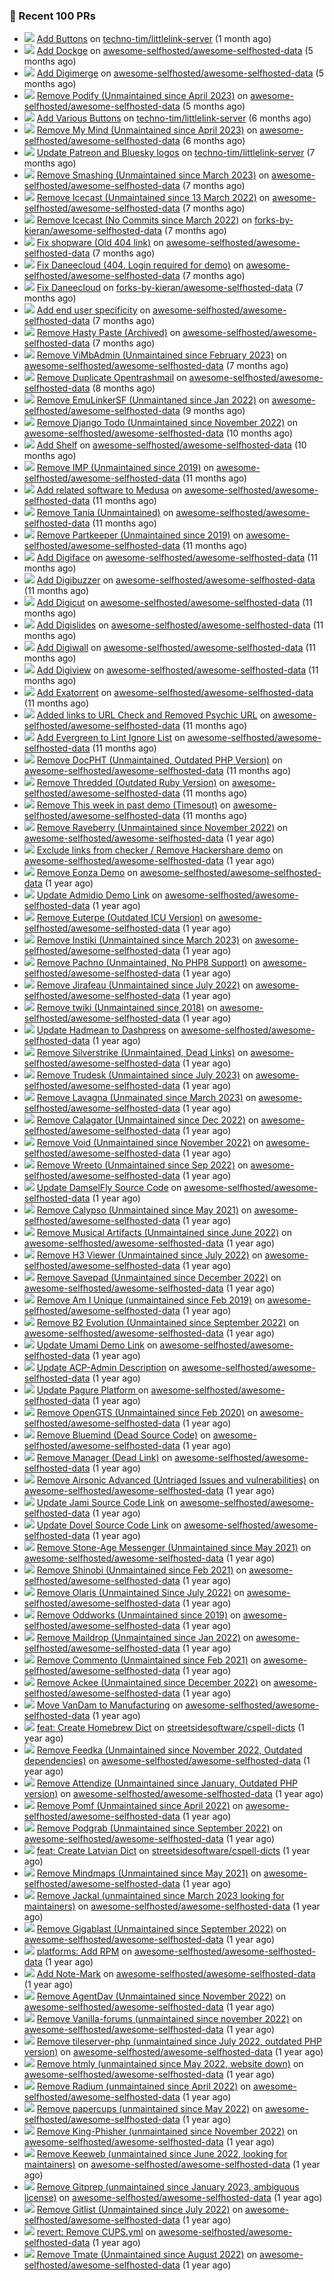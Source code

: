 ### 🔨 Recent 100 PRs

- ![](../assets/pr-merged.svg) [Add Buttons](https://github.com/techno-tim/littlelink-server/pull/675) on [techno-tim/littlelink-server](https://github.com/techno-tim/littlelink-server) (1 month ago)
- ![](../assets/pr-closed.svg) [Add Dockge](https://github.com/awesome-selfhosted/awesome-selfhosted-data/pull/684) on [awesome-selfhosted/awesome-selfhosted-data](https://github.com/awesome-selfhosted/awesome-selfhosted-data) (5 months ago)
- ![](../assets/pr-merged.svg) [Add Digimerge](https://github.com/awesome-selfhosted/awesome-selfhosted-data/pull/680) on [awesome-selfhosted/awesome-selfhosted-data](https://github.com/awesome-selfhosted/awesome-selfhosted-data) (5 months ago)
- ![](../assets/pr-merged.svg) [Remove Podify (Unmaintained since April 2023)](https://github.com/awesome-selfhosted/awesome-selfhosted-data/pull/678) on [awesome-selfhosted/awesome-selfhosted-data](https://github.com/awesome-selfhosted/awesome-selfhosted-data) (5 months ago)
- ![](../assets/pr-merged.svg) [Add Various Buttons](https://github.com/techno-tim/littlelink-server/pull/605) on [techno-tim/littlelink-server](https://github.com/techno-tim/littlelink-server) (6 months ago)
- ![](../assets/pr-merged.svg) [Remove My Mind (Unmaintained since April 2023)](https://github.com/awesome-selfhosted/awesome-selfhosted-data/pull/668) on [awesome-selfhosted/awesome-selfhosted-data](https://github.com/awesome-selfhosted/awesome-selfhosted-data) (6 months ago)
- ![](../assets/pr-merged.svg) [Update Patreon and Bluesky logos](https://github.com/techno-tim/littlelink-server/pull/581) on [techno-tim/littlelink-server](https://github.com/techno-tim/littlelink-server) (7 months ago)
- ![](../assets/pr-closed.svg) [Remove Smashing (Unmaintained since March 2023)](https://github.com/awesome-selfhosted/awesome-selfhosted-data/pull/612) on [awesome-selfhosted/awesome-selfhosted-data](https://github.com/awesome-selfhosted/awesome-selfhosted-data) (7 months ago)
- ![](../assets/pr-closed.svg) [Remove Icecast (Unmaintained since 13 March 2022)](https://github.com/awesome-selfhosted/awesome-selfhosted-data/pull/607) on [awesome-selfhosted/awesome-selfhosted-data](https://github.com/awesome-selfhosted/awesome-selfhosted-data) (7 months ago)
- ![](../assets/pr-closed.svg) [Remove Icecast (No Commits since March 2022)](https://github.com/forks-by-kieran/awesome-selfhosted-data/pull/2) on [forks-by-kieran/awesome-selfhosted-data](https://github.com/forks-by-kieran/awesome-selfhosted-data) (7 months ago)
- ![](../assets/pr-merged.svg) [Fix shopware (Old 404 link)](https://github.com/awesome-selfhosted/awesome-selfhosted-data/pull/606) on [awesome-selfhosted/awesome-selfhosted-data](https://github.com/awesome-selfhosted/awesome-selfhosted-data) (7 months ago)
- ![](../assets/pr-merged.svg) [Fix Daneecloud (404. Login required for demo)](https://github.com/awesome-selfhosted/awesome-selfhosted-data/pull/602) on [awesome-selfhosted/awesome-selfhosted-data](https://github.com/awesome-selfhosted/awesome-selfhosted-data) (7 months ago)
- ![](../assets/pr-closed.svg) [Fix Daneecloud](https://github.com/forks-by-kieran/awesome-selfhosted-data/pull/1) on [forks-by-kieran/awesome-selfhosted-data](https://github.com/forks-by-kieran/awesome-selfhosted-data) (7 months ago)
- ![](../assets/pr-closed.svg) [Add end user specificity](https://github.com/awesome-selfhosted/awesome-selfhosted-data/pull/591) on [awesome-selfhosted/awesome-selfhosted-data](https://github.com/awesome-selfhosted/awesome-selfhosted-data) (7 months ago)
- ![](../assets/pr-merged.svg) [Remove Hasty Paste (Archived)](https://github.com/awesome-selfhosted/awesome-selfhosted-data/pull/590) on [awesome-selfhosted/awesome-selfhosted-data](https://github.com/awesome-selfhosted/awesome-selfhosted-data) (7 months ago)
- ![](../assets/pr-merged.svg) [Remove ViMbAdmin (Unmaintained since February 2023)](https://github.com/awesome-selfhosted/awesome-selfhosted-data/pull/589) on [awesome-selfhosted/awesome-selfhosted-data](https://github.com/awesome-selfhosted/awesome-selfhosted-data) (7 months ago)
- ![](../assets/pr-closed.svg) [Remove Duplicate Opentrashmail](https://github.com/awesome-selfhosted/awesome-selfhosted-data/pull/560) on [awesome-selfhosted/awesome-selfhosted-data](https://github.com/awesome-selfhosted/awesome-selfhosted-data) (8 months ago)
- ![](../assets/pr-closed.svg) [Remove EmuLinkerSF (Unmaintaned since Jan 2022)](https://github.com/awesome-selfhosted/awesome-selfhosted-data/pull/521) on [awesome-selfhosted/awesome-selfhosted-data](https://github.com/awesome-selfhosted/awesome-selfhosted-data) (9 months ago)
- ![](../assets/pr-closed.svg) [Remove Django Todo (Unmaintained since November 2022)](https://github.com/awesome-selfhosted/awesome-selfhosted-data/pull/405) on [awesome-selfhosted/awesome-selfhosted-data](https://github.com/awesome-selfhosted/awesome-selfhosted-data) (10 months ago)
- ![](../assets/pr-merged.svg) [Add Shelf](https://github.com/awesome-selfhosted/awesome-selfhosted-data/pull/404) on [awesome-selfhosted/awesome-selfhosted-data](https://github.com/awesome-selfhosted/awesome-selfhosted-data) (10 months ago)
- ![](../assets/pr-merged.svg) [Remove IMP (Unmaintained since 2019)](https://github.com/awesome-selfhosted/awesome-selfhosted-data/pull/399) on [awesome-selfhosted/awesome-selfhosted-data](https://github.com/awesome-selfhosted/awesome-selfhosted-data) (11 months ago)
- ![](../assets/pr-merged.svg) [Add related software to Medusa](https://github.com/awesome-selfhosted/awesome-selfhosted-data/pull/398) on [awesome-selfhosted/awesome-selfhosted-data](https://github.com/awesome-selfhosted/awesome-selfhosted-data) (11 months ago)
- ![](../assets/pr-closed.svg) [Remove Tania (Unmaintained)](https://github.com/awesome-selfhosted/awesome-selfhosted-data/pull/397) on [awesome-selfhosted/awesome-selfhosted-data](https://github.com/awesome-selfhosted/awesome-selfhosted-data) (11 months ago)
- ![](../assets/pr-closed.svg) [Remove Partkeeper (Unmaintained since 2019)](https://github.com/awesome-selfhosted/awesome-selfhosted-data/pull/396) on [awesome-selfhosted/awesome-selfhosted-data](https://github.com/awesome-selfhosted/awesome-selfhosted-data) (11 months ago)
- ![](../assets/pr-merged.svg) [Add Digiface](https://github.com/awesome-selfhosted/awesome-selfhosted-data/pull/395) on [awesome-selfhosted/awesome-selfhosted-data](https://github.com/awesome-selfhosted/awesome-selfhosted-data) (11 months ago)
- ![](../assets/pr-merged.svg) [Add Digibuzzer](https://github.com/awesome-selfhosted/awesome-selfhosted-data/pull/394) on [awesome-selfhosted/awesome-selfhosted-data](https://github.com/awesome-selfhosted/awesome-selfhosted-data) (11 months ago)
- ![](../assets/pr-closed.svg) [Add Digicut](https://github.com/awesome-selfhosted/awesome-selfhosted-data/pull/393) on [awesome-selfhosted/awesome-selfhosted-data](https://github.com/awesome-selfhosted/awesome-selfhosted-data) (11 months ago)
- ![](../assets/pr-merged.svg) [Add Digislides](https://github.com/awesome-selfhosted/awesome-selfhosted-data/pull/364) on [awesome-selfhosted/awesome-selfhosted-data](https://github.com/awesome-selfhosted/awesome-selfhosted-data) (11 months ago)
- ![](../assets/pr-merged.svg) [Add Digiwall](https://github.com/awesome-selfhosted/awesome-selfhosted-data/pull/363) on [awesome-selfhosted/awesome-selfhosted-data](https://github.com/awesome-selfhosted/awesome-selfhosted-data) (11 months ago)
- ![](../assets/pr-merged.svg) [Add Digiview](https://github.com/awesome-selfhosted/awesome-selfhosted-data/pull/355) on [awesome-selfhosted/awesome-selfhosted-data](https://github.com/awesome-selfhosted/awesome-selfhosted-data) (11 months ago)
- ![](../assets/pr-closed.svg) [Add Exatorrent](https://github.com/awesome-selfhosted/awesome-selfhosted-data/pull/354) on [awesome-selfhosted/awesome-selfhosted-data](https://github.com/awesome-selfhosted/awesome-selfhosted-data) (11 months ago)
- ![](../assets/pr-merged.svg) [Added links to URL Check and Removed Psychic  URL](https://github.com/awesome-selfhosted/awesome-selfhosted-data/pull/334) on [awesome-selfhosted/awesome-selfhosted-data](https://github.com/awesome-selfhosted/awesome-selfhosted-data) (11 months ago)
- ![](../assets/pr-closed.svg) [Add Evergreen to Lint Ignore List](https://github.com/awesome-selfhosted/awesome-selfhosted-data/pull/330) on [awesome-selfhosted/awesome-selfhosted-data](https://github.com/awesome-selfhosted/awesome-selfhosted-data) (11 months ago)
- ![](../assets/pr-merged.svg) [Remove DocPHT (Unmaintained, Outdated PHP Version)](https://github.com/awesome-selfhosted/awesome-selfhosted-data/pull/319) on [awesome-selfhosted/awesome-selfhosted-data](https://github.com/awesome-selfhosted/awesome-selfhosted-data) (11 months ago)
- ![](../assets/pr-merged.svg) [Remove Thredded (Outdated Ruby Version)](https://github.com/awesome-selfhosted/awesome-selfhosted-data/pull/317) on [awesome-selfhosted/awesome-selfhosted-data](https://github.com/awesome-selfhosted/awesome-selfhosted-data) (11 months ago)
- ![](../assets/pr-merged.svg) [Remove This week in past demo (Timesout)](https://github.com/awesome-selfhosted/awesome-selfhosted-data/pull/316) on [awesome-selfhosted/awesome-selfhosted-data](https://github.com/awesome-selfhosted/awesome-selfhosted-data) (11 months ago)
- ![](../assets/pr-closed.svg) [Remove Raveberry (Unmaintained since November 2022)](https://github.com/awesome-selfhosted/awesome-selfhosted-data/pull/315) on [awesome-selfhosted/awesome-selfhosted-data](https://github.com/awesome-selfhosted/awesome-selfhosted-data) (1 year ago)
- ![](../assets/pr-merged.svg) [Exclude links from checker / Remove Hackershare demo](https://github.com/awesome-selfhosted/awesome-selfhosted-data/pull/314) on [awesome-selfhosted/awesome-selfhosted-data](https://github.com/awesome-selfhosted/awesome-selfhosted-data) (1 year ago)
- ![](../assets/pr-merged.svg) [Remove Eonza Demo](https://github.com/awesome-selfhosted/awesome-selfhosted-data/pull/313) on [awesome-selfhosted/awesome-selfhosted-data](https://github.com/awesome-selfhosted/awesome-selfhosted-data) (1 year ago)
- ![](../assets/pr-closed.svg) [Update Admidio Demo Link](https://github.com/awesome-selfhosted/awesome-selfhosted-data/pull/312) on [awesome-selfhosted/awesome-selfhosted-data](https://github.com/awesome-selfhosted/awesome-selfhosted-data) (1 year ago)
- ![](../assets/pr-merged.svg) [Remove Euterpe (Outdated ICU Version)](https://github.com/awesome-selfhosted/awesome-selfhosted-data/pull/311) on [awesome-selfhosted/awesome-selfhosted-data](https://github.com/awesome-selfhosted/awesome-selfhosted-data) (1 year ago)
- ![](../assets/pr-merged.svg) [Remove Instiki (Unmaintained since March 2023)](https://github.com/awesome-selfhosted/awesome-selfhosted-data/pull/309) on [awesome-selfhosted/awesome-selfhosted-data](https://github.com/awesome-selfhosted/awesome-selfhosted-data) (1 year ago)
- ![](../assets/pr-closed.svg) [Remove Pachno (Unmaintained, No PHP8 Support)](https://github.com/awesome-selfhosted/awesome-selfhosted-data/pull/308) on [awesome-selfhosted/awesome-selfhosted-data](https://github.com/awesome-selfhosted/awesome-selfhosted-data) (1 year ago)
- ![](../assets/pr-merged.svg) [Remove Jirafeau (Unmaintained since July 2022)](https://github.com/awesome-selfhosted/awesome-selfhosted-data/pull/307) on [awesome-selfhosted/awesome-selfhosted-data](https://github.com/awesome-selfhosted/awesome-selfhosted-data) (1 year ago)
- ![](../assets/pr-merged.svg) [Remove twiki (Unmaintained since 2018)](https://github.com/awesome-selfhosted/awesome-selfhosted-data/pull/306) on [awesome-selfhosted/awesome-selfhosted-data](https://github.com/awesome-selfhosted/awesome-selfhosted-data) (1 year ago)
- ![](../assets/pr-merged.svg) [Update Hadmean to Dashpress](https://github.com/awesome-selfhosted/awesome-selfhosted-data/pull/303) on [awesome-selfhosted/awesome-selfhosted-data](https://github.com/awesome-selfhosted/awesome-selfhosted-data) (1 year ago)
- ![](../assets/pr-merged.svg) [Remove Silverstrike (Unmaintained, Dead Links)](https://github.com/awesome-selfhosted/awesome-selfhosted-data/pull/302) on [awesome-selfhosted/awesome-selfhosted-data](https://github.com/awesome-selfhosted/awesome-selfhosted-data) (1 year ago)
- ![](../assets/pr-closed.svg) [Remove Trudesk (Unmaintained since July 2023)](https://github.com/awesome-selfhosted/awesome-selfhosted-data/pull/301) on [awesome-selfhosted/awesome-selfhosted-data](https://github.com/awesome-selfhosted/awesome-selfhosted-data) (1 year ago)
- ![](../assets/pr-closed.svg) [Remove Lavagna (Unmainated since March 2023)](https://github.com/awesome-selfhosted/awesome-selfhosted-data/pull/300) on [awesome-selfhosted/awesome-selfhosted-data](https://github.com/awesome-selfhosted/awesome-selfhosted-data) (1 year ago)
- ![](../assets/pr-closed.svg) [Remove Calagator (Unmaintained since Dec 2022)](https://github.com/awesome-selfhosted/awesome-selfhosted-data/pull/294) on [awesome-selfhosted/awesome-selfhosted-data](https://github.com/awesome-selfhosted/awesome-selfhosted-data) (1 year ago)
- ![](../assets/pr-closed.svg) [Remove Void (Unmaintained since November 2022)](https://github.com/awesome-selfhosted/awesome-selfhosted-data/pull/293) on [awesome-selfhosted/awesome-selfhosted-data](https://github.com/awesome-selfhosted/awesome-selfhosted-data) (1 year ago)
- ![](../assets/pr-closed.svg) [Remove Wreeto (Unmaintained since Sep 2022)](https://github.com/awesome-selfhosted/awesome-selfhosted-data/pull/292) on [awesome-selfhosted/awesome-selfhosted-data](https://github.com/awesome-selfhosted/awesome-selfhosted-data) (1 year ago)
- ![](../assets/pr-merged.svg) [Update DamselFly Source Code](https://github.com/awesome-selfhosted/awesome-selfhosted-data/pull/279) on [awesome-selfhosted/awesome-selfhosted-data](https://github.com/awesome-selfhosted/awesome-selfhosted-data) (1 year ago)
- ![](../assets/pr-merged.svg) [Remove Calypso (Unmaintained since May 2021)](https://github.com/awesome-selfhosted/awesome-selfhosted-data/pull/278) on [awesome-selfhosted/awesome-selfhosted-data](https://github.com/awesome-selfhosted/awesome-selfhosted-data) (1 year ago)
- ![](../assets/pr-merged.svg) [Remove Musical Artifacts (Unmaintained since June 2022)](https://github.com/awesome-selfhosted/awesome-selfhosted-data/pull/277) on [awesome-selfhosted/awesome-selfhosted-data](https://github.com/awesome-selfhosted/awesome-selfhosted-data) (1 year ago)
- ![](../assets/pr-closed.svg) [Remove H3 Viewer (Unmaintained since July 2022)](https://github.com/awesome-selfhosted/awesome-selfhosted-data/pull/276) on [awesome-selfhosted/awesome-selfhosted-data](https://github.com/awesome-selfhosted/awesome-selfhosted-data) (1 year ago)
- ![](../assets/pr-merged.svg) [Remove Savepad (Unmaintained since December 2022)](https://github.com/awesome-selfhosted/awesome-selfhosted-data/pull/273) on [awesome-selfhosted/awesome-selfhosted-data](https://github.com/awesome-selfhosted/awesome-selfhosted-data) (1 year ago)
- ![](../assets/pr-closed.svg) [Remove Am I Unique (unmaintained since Feb 2019)](https://github.com/awesome-selfhosted/awesome-selfhosted-data/pull/272) on [awesome-selfhosted/awesome-selfhosted-data](https://github.com/awesome-selfhosted/awesome-selfhosted-data) (1 year ago)
- ![](../assets/pr-merged.svg) [Remove B2 Evolution (Unmaintained since September 2022)](https://github.com/awesome-selfhosted/awesome-selfhosted-data/pull/271) on [awesome-selfhosted/awesome-selfhosted-data](https://github.com/awesome-selfhosted/awesome-selfhosted-data) (1 year ago)
- ![](../assets/pr-merged.svg) [Update Umami Demo Link](https://github.com/awesome-selfhosted/awesome-selfhosted-data/pull/270) on [awesome-selfhosted/awesome-selfhosted-data](https://github.com/awesome-selfhosted/awesome-selfhosted-data) (1 year ago)
- ![](../assets/pr-merged.svg) [Update ACP-Admin Description](https://github.com/awesome-selfhosted/awesome-selfhosted-data/pull/269) on [awesome-selfhosted/awesome-selfhosted-data](https://github.com/awesome-selfhosted/awesome-selfhosted-data) (1 year ago)
- ![](../assets/pr-merged.svg) [Update Pagure Platform ](https://github.com/awesome-selfhosted/awesome-selfhosted-data/pull/267) on [awesome-selfhosted/awesome-selfhosted-data](https://github.com/awesome-selfhosted/awesome-selfhosted-data) (1 year ago)
- ![](../assets/pr-merged.svg) [Remove OpenGTS (Unmaintained since Feb 2020)](https://github.com/awesome-selfhosted/awesome-selfhosted-data/pull/266) on [awesome-selfhosted/awesome-selfhosted-data](https://github.com/awesome-selfhosted/awesome-selfhosted-data) (1 year ago)
- ![](../assets/pr-merged.svg) [Remove Bluemind (Dead Source Code)](https://github.com/awesome-selfhosted/awesome-selfhosted-data/pull/265) on [awesome-selfhosted/awesome-selfhosted-data](https://github.com/awesome-selfhosted/awesome-selfhosted-data) (1 year ago)
- ![](../assets/pr-merged.svg) [Remove Manager (Dead Link)](https://github.com/awesome-selfhosted/awesome-selfhosted-data/pull/264) on [awesome-selfhosted/awesome-selfhosted-data](https://github.com/awesome-selfhosted/awesome-selfhosted-data) (1 year ago)
- ![](../assets/pr-merged.svg) [Remove Airsonic Advanced (Untriaged Issues and vulnerabilities)](https://github.com/awesome-selfhosted/awesome-selfhosted-data/pull/263) on [awesome-selfhosted/awesome-selfhosted-data](https://github.com/awesome-selfhosted/awesome-selfhosted-data) (1 year ago)
- ![](../assets/pr-merged.svg) [Update Jami Source Code Link](https://github.com/awesome-selfhosted/awesome-selfhosted-data/pull/259) on [awesome-selfhosted/awesome-selfhosted-data](https://github.com/awesome-selfhosted/awesome-selfhosted-data) (1 year ago)
- ![](../assets/pr-merged.svg) [Update Dovel Source Code Link](https://github.com/awesome-selfhosted/awesome-selfhosted-data/pull/258) on [awesome-selfhosted/awesome-selfhosted-data](https://github.com/awesome-selfhosted/awesome-selfhosted-data) (1 year ago)
- ![](../assets/pr-merged.svg) [Remove Stone-Age Messenger (Unmaintained since May 2021)](https://github.com/awesome-selfhosted/awesome-selfhosted-data/pull/257) on [awesome-selfhosted/awesome-selfhosted-data](https://github.com/awesome-selfhosted/awesome-selfhosted-data) (1 year ago)
- ![](../assets/pr-merged.svg) [Remove Shinobi (Unmaintained since Feb 2021)](https://github.com/awesome-selfhosted/awesome-selfhosted-data/pull/256) on [awesome-selfhosted/awesome-selfhosted-data](https://github.com/awesome-selfhosted/awesome-selfhosted-data) (1 year ago)
- ![](../assets/pr-merged.svg) [Remove Olaris (Unmaintained Since July 2022)](https://github.com/awesome-selfhosted/awesome-selfhosted-data/pull/255) on [awesome-selfhosted/awesome-selfhosted-data](https://github.com/awesome-selfhosted/awesome-selfhosted-data) (1 year ago)
- ![](../assets/pr-merged.svg) [Remove Oddworks (Unmaintained since 2019)](https://github.com/awesome-selfhosted/awesome-selfhosted-data/pull/254) on [awesome-selfhosted/awesome-selfhosted-data](https://github.com/awesome-selfhosted/awesome-selfhosted-data) (1 year ago)
- ![](../assets/pr-merged.svg) [Remove Maildrop (Unmaintained since Jan 2022)](https://github.com/awesome-selfhosted/awesome-selfhosted-data/pull/253) on [awesome-selfhosted/awesome-selfhosted-data](https://github.com/awesome-selfhosted/awesome-selfhosted-data) (1 year ago)
- ![](../assets/pr-merged.svg) [Remove Commento (Unmaintained since Feb 2021)](https://github.com/awesome-selfhosted/awesome-selfhosted-data/pull/252) on [awesome-selfhosted/awesome-selfhosted-data](https://github.com/awesome-selfhosted/awesome-selfhosted-data) (1 year ago)
- ![](../assets/pr-closed.svg) [Remove Ackee (Unmaintained since December 2022)](https://github.com/awesome-selfhosted/awesome-selfhosted-data/pull/250) on [awesome-selfhosted/awesome-selfhosted-data](https://github.com/awesome-selfhosted/awesome-selfhosted-data) (1 year ago)
- ![](../assets/pr-closed.svg) [Move VanDam to Manufacturing](https://github.com/awesome-selfhosted/awesome-selfhosted-data/pull/239) on [awesome-selfhosted/awesome-selfhosted-data](https://github.com/awesome-selfhosted/awesome-selfhosted-data) (1 year ago)
- ![](../assets/pr-closed.svg) [feat: Create Homebrew Dict](https://github.com/streetsidesoftware/cspell-dicts/pull/2563) on [streetsidesoftware/cspell-dicts](https://github.com/streetsidesoftware/cspell-dicts) (1 year ago)
- ![](../assets/pr-merged.svg) [Remove Feedka (Unmaintained since November 2022, Outdated dependencies)](https://github.com/awesome-selfhosted/awesome-selfhosted-data/pull/182) on [awesome-selfhosted/awesome-selfhosted-data](https://github.com/awesome-selfhosted/awesome-selfhosted-data) (1 year ago)
- ![](../assets/pr-closed.svg) [Remove Attendize (Unmaintained since January, Outdated PHP version)](https://github.com/awesome-selfhosted/awesome-selfhosted-data/pull/171) on [awesome-selfhosted/awesome-selfhosted-data](https://github.com/awesome-selfhosted/awesome-selfhosted-data) (1 year ago)
- ![](../assets/pr-merged.svg) [Remove Pomf (Unmaintained since April 2022)](https://github.com/awesome-selfhosted/awesome-selfhosted-data/pull/170) on [awesome-selfhosted/awesome-selfhosted-data](https://github.com/awesome-selfhosted/awesome-selfhosted-data) (1 year ago)
- ![](../assets/pr-closed.svg) [Remove Podgrab (Unmaintained since September 2022)](https://github.com/awesome-selfhosted/awesome-selfhosted-data/pull/169) on [awesome-selfhosted/awesome-selfhosted-data](https://github.com/awesome-selfhosted/awesome-selfhosted-data) (1 year ago)
- ![](../assets/pr-merged.svg) [feat: Create Latvian Dict](https://github.com/streetsidesoftware/cspell-dicts/pull/2491) on [streetsidesoftware/cspell-dicts](https://github.com/streetsidesoftware/cspell-dicts) (1 year ago)
- ![](../assets/pr-closed.svg) [Remove Mindmaps (Unmaintained since May 2021)](https://github.com/awesome-selfhosted/awesome-selfhosted-data/pull/159) on [awesome-selfhosted/awesome-selfhosted-data](https://github.com/awesome-selfhosted/awesome-selfhosted-data) (1 year ago)
- ![](../assets/pr-closed.svg) [Remove Jackal (unmaintained since March 2023 looking for maintainers)](https://github.com/awesome-selfhosted/awesome-selfhosted-data/pull/158) on [awesome-selfhosted/awesome-selfhosted-data](https://github.com/awesome-selfhosted/awesome-selfhosted-data) (1 year ago)
- ![](../assets/pr-closed.svg) [Remove Gigablast (Unmaintained since September 2022)](https://github.com/awesome-selfhosted/awesome-selfhosted-data/pull/157) on [awesome-selfhosted/awesome-selfhosted-data](https://github.com/awesome-selfhosted/awesome-selfhosted-data) (1 year ago)
- ![](../assets/pr-closed.svg) [platforms: Add RPM](https://github.com/awesome-selfhosted/awesome-selfhosted-data/pull/156) on [awesome-selfhosted/awesome-selfhosted-data](https://github.com/awesome-selfhosted/awesome-selfhosted-data) (1 year ago)
- ![](../assets/pr-merged.svg) [Add Note-Mark](https://github.com/awesome-selfhosted/awesome-selfhosted-data/pull/148) on [awesome-selfhosted/awesome-selfhosted-data](https://github.com/awesome-selfhosted/awesome-selfhosted-data) (1 year ago)
- ![](../assets/pr-closed.svg) [Remove AgentDav (Unmaintained since November 2022)](https://github.com/awesome-selfhosted/awesome-selfhosted-data/pull/145) on [awesome-selfhosted/awesome-selfhosted-data](https://github.com/awesome-selfhosted/awesome-selfhosted-data) (1 year ago)
- ![](../assets/pr-closed.svg) [Remove Vanilla-forums (unmaintained since november 2022)](https://github.com/awesome-selfhosted/awesome-selfhosted-data/pull/144) on [awesome-selfhosted/awesome-selfhosted-data](https://github.com/awesome-selfhosted/awesome-selfhosted-data) (1 year ago)
- ![](../assets/pr-closed.svg) [Remove tileserver-php (unmaintained since July 2022, outdated PHP version)](https://github.com/awesome-selfhosted/awesome-selfhosted-data/pull/142) on [awesome-selfhosted/awesome-selfhosted-data](https://github.com/awesome-selfhosted/awesome-selfhosted-data) (1 year ago)
- ![](../assets/pr-closed.svg) [Remove htmly (unmaintained since May 2022, website down)](https://github.com/awesome-selfhosted/awesome-selfhosted-data/pull/141) on [awesome-selfhosted/awesome-selfhosted-data](https://github.com/awesome-selfhosted/awesome-selfhosted-data) (1 year ago)
- ![](../assets/pr-closed.svg) [Remove Radium (unmaintained since April 2022)](https://github.com/awesome-selfhosted/awesome-selfhosted-data/pull/140) on [awesome-selfhosted/awesome-selfhosted-data](https://github.com/awesome-selfhosted/awesome-selfhosted-data) (1 year ago)
- ![](../assets/pr-closed.svg) [Remove papercups (unmaintained since May 2022)](https://github.com/awesome-selfhosted/awesome-selfhosted-data/pull/139) on [awesome-selfhosted/awesome-selfhosted-data](https://github.com/awesome-selfhosted/awesome-selfhosted-data) (1 year ago)
- ![](../assets/pr-closed.svg) [Remove King-Phisher (unmaintained since November 2022)](https://github.com/awesome-selfhosted/awesome-selfhosted-data/pull/138) on [awesome-selfhosted/awesome-selfhosted-data](https://github.com/awesome-selfhosted/awesome-selfhosted-data) (1 year ago)
- ![](../assets/pr-closed.svg) [Remove Keeweb (unmaintained since June 2022, looking for maintainers)](https://github.com/awesome-selfhosted/awesome-selfhosted-data/pull/137) on [awesome-selfhosted/awesome-selfhosted-data](https://github.com/awesome-selfhosted/awesome-selfhosted-data) (1 year ago)
- ![](../assets/pr-closed.svg) [Remove Gitprep (unmaintained since January 2023, ambiguous license)](https://github.com/awesome-selfhosted/awesome-selfhosted-data/pull/136) on [awesome-selfhosted/awesome-selfhosted-data](https://github.com/awesome-selfhosted/awesome-selfhosted-data) (1 year ago)
- ![](../assets/pr-merged.svg) [Remove Gitlist (Unmaintained since July 2022)](https://github.com/awesome-selfhosted/awesome-selfhosted-data/pull/135) on [awesome-selfhosted/awesome-selfhosted-data](https://github.com/awesome-selfhosted/awesome-selfhosted-data) (1 year ago)
- ![](../assets/pr-closed.svg) [revert: Remove CUPS.yml](https://github.com/awesome-selfhosted/awesome-selfhosted-data/pull/134) on [awesome-selfhosted/awesome-selfhosted-data](https://github.com/awesome-selfhosted/awesome-selfhosted-data) (1 year ago)
- ![](../assets/pr-closed.svg) [Remove Tmate (Unmaintained since August 2022)](https://github.com/awesome-selfhosted/awesome-selfhosted-data/pull/133) on [awesome-selfhosted/awesome-selfhosted-data](https://github.com/awesome-selfhosted/awesome-selfhosted-data) (1 year ago)